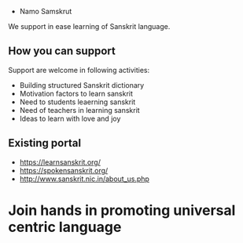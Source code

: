 * Namo Samskrut

We support in ease learning of Sanskrit language. 

## How you can support

Support are welcome in following activities:

* Building structured Sanskrit dictionary
* Motivation factors to learn sanskrit
* Need to students leaerning sanskrit
* Need of teachers in learning sanskrit
* Ideas to learn with love and joy

## Existing portal

* https://learnsanskrit.org/
* https://spokensanskrit.org/
* http://www.sanskrit.nic.in/about_us.php

# Join hands in promoting universal centric language 
